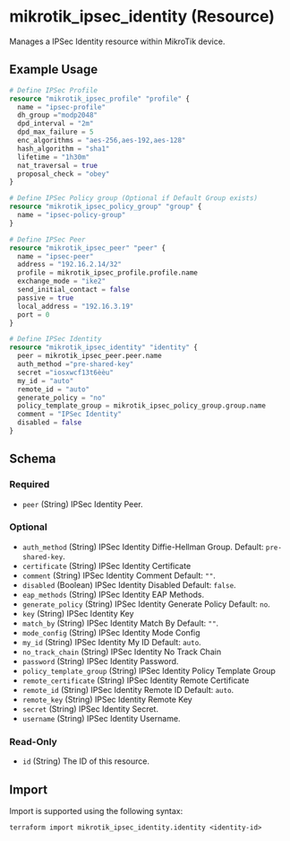 # mikrotik_ipsec_identity (Resource)
Manages a IPSec Identity resource within MikroTik device.

## Example Usage
```terraform
# Define IPSec Profile
resource "mikrotik_ipsec_profile" "profile" {
  name = "ipsec-profile"
  dh_group ="modp2048"
  dpd_interval = "2m"
  dpd_max_failure = 5
  enc_algorithms = "aes-256,aes-192,aes-128"
  hash_algorithm = "sha1"
  lifetime = "1h30m"
  nat_traversal = true
  proposal_check = "obey"
}

# Define IPSec Policy group (Optional if Default Group exists)
resource "mikrotik_ipsec_policy_group" "group" {
  name = "ipsec-policy-group"
}

# Define IPSec Peer
resource "mikrotik_ipsec_peer" "peer" {
  name = "ipsec-peer"
  address = "192.16.2.14/32"
  profile = mikrotik_ipsec_profile.profile.name
  exchange_mode = "ike2"
  send_initial_contact = false
  passive = true
  local_address = "192.16.3.19"
  port = 0
}

# Define IPSec Identity
resource "mikrotik_ipsec_identity" "identity" {
  peer = mikrotik_ipsec_peer.peer.name
  auth_method ="pre-shared-key"
  secret ="iosxwcf13t6èèu"
  my_id = "auto"
  remote_id = "auto"
  generate_policy = "no"
  policy_template_group = mikrotik_ipsec_policy_group.group.name
  comment = "IPSec Identity"
  disabled = false
}
```

<!-- schema generated by tfplugindocs -->
## Schema

### Required

- `peer` (String) IPSec Identity Peer.

### Optional

- `auth_method` (String) IPSec Identity Diffie-Hellman Group. Default: `pre-shared-key`.
- `certificate` (String) IPSec Identity Certificate
- `comment` (String) IPSec Identity Comment Default: `""`.
- `disabled` (Boolean) IPSec Identity Disabled Default: `false`.
- `eap_methods` (String) IPSec Identity EAP Methods.
- `generate_policy` (String) IPSec Identity Generate Policy Default: `no`.
- `key` (String) IPSec Identity Key
- `match_by` (String) IPSec Identity Match By Default: `""`.
- `mode_config` (String) IPSec Identity Mode Config
- `my_id` (String) IPSec Identity My ID Default: `auto`.
- `no_track_chain` (String) IPSec Identity No Track Chain
- `password` (String) IPSec Identity Password.
- `policy_template_group` (String) IPSec Identity Policy Template Group
- `remote_certificate` (String) IPSec Identity Remote Certificate
- `remote_id` (String) IPSec Identity Remote ID Default: `auto`.
- `remote_key` (String) IPSec Identity Remote Key
- `secret` (String) IPSec Identity Secret.
- `username` (String) IPSec Identity Username.

### Read-Only

- `id` (String) The ID of this resource.

## Import
Import is supported using the following syntax:
```shell
terraform import mikrotik_ipsec_identity.identity <identity-id>
```
